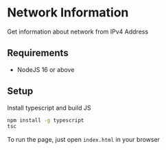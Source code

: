 # Network Information
Get information about network from IPv4 Address 

## Requirements
- NodeJS 16 or above

## Setup
Install typescript and build JS
```bash
npm install -g typescript
tsc
```

To run the page, just open `index.html` in your browser